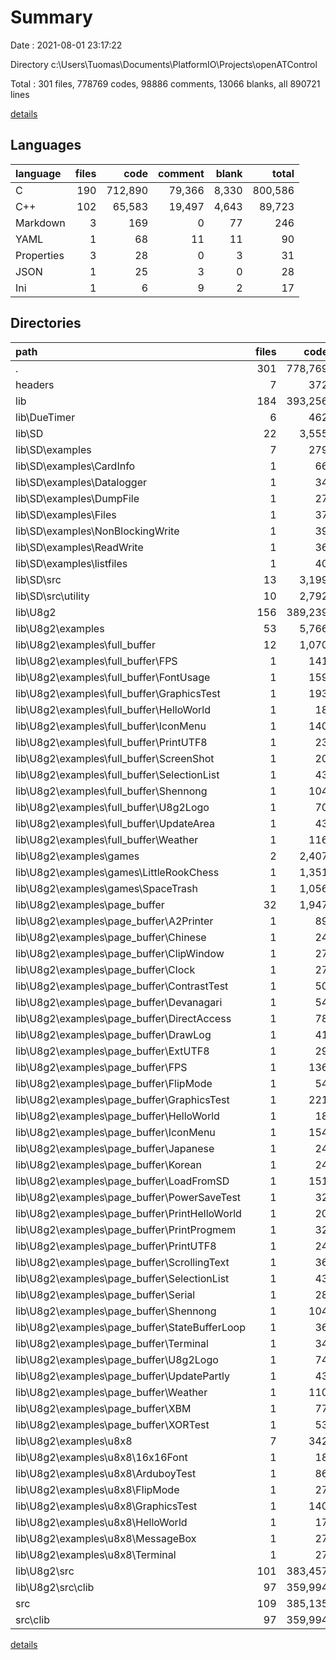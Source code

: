 # Summary

Date : 2021-08-01 23:17:22

Directory c:\Users\Tuomas\Documents\PlatformIO\Projects\openATControl

Total : 301 files,  778769 codes, 98886 comments, 13066 blanks, all 890721 lines

[details](details.md)

## Languages
| language | files | code | comment | blank | total |
| :--- | ---: | ---: | ---: | ---: | ---: |
| C | 190 | 712,890 | 79,366 | 8,330 | 800,586 |
| C++ | 102 | 65,583 | 19,497 | 4,643 | 89,723 |
| Markdown | 3 | 169 | 0 | 77 | 246 |
| YAML | 1 | 68 | 11 | 11 | 90 |
| Properties | 3 | 28 | 0 | 3 | 31 |
| JSON | 1 | 25 | 3 | 0 | 28 |
| Ini | 1 | 6 | 9 | 2 | 17 |

## Directories
| path | files | code | comment | blank | total |
| :--- | ---: | ---: | ---: | ---: | ---: |
| . | 301 | 778,769 | 98,886 | 13,066 | 890,721 |
| headers | 7 | 372 | 7 | 119 | 498 |
| lib | 184 | 393,256 | 57,905 | 7,591 | 458,752 |
| lib\DueTimer | 6 | 462 | 106 | 145 | 713 |
| lib\SD | 22 | 3,555 | 2,574 | 547 | 6,676 |
| lib\SD\examples | 7 | 279 | 211 | 107 | 597 |
| lib\SD\examples\CardInfo | 1 | 66 | 35 | 16 | 117 |
| lib\SD\examples\Datalogger | 1 | 34 | 31 | 20 | 85 |
| lib\SD\examples\DumpFile | 1 | 27 | 28 | 11 | 66 |
| lib\SD\examples\Files | 1 | 37 | 24 | 15 | 76 |
| lib\SD\examples\NonBlockingWrite | 1 | 39 | 36 | 17 | 92 |
| lib\SD\examples\ReadWrite | 1 | 36 | 30 | 14 | 80 |
| lib\SD\examples\listfiles | 1 | 40 | 27 | 14 | 81 |
| lib\SD\src | 13 | 3,199 | 2,352 | 428 | 5,979 |
| lib\SD\src\utility | 10 | 2,792 | 1,981 | 260 | 5,033 |
| lib\U8g2 | 156 | 389,239 | 55,225 | 6,899 | 451,363 |
| lib\U8g2\examples | 53 | 5,766 | 14,431 | 1,862 | 22,059 |
| lib\U8g2\examples\full_buffer | 12 | 1,070 | 3,373 | 357 | 4,800 |
| lib\U8g2\examples\full_buffer\FPS | 1 | 141 | 403 | 40 | 584 |
| lib\U8g2\examples\full_buffer\FontUsage | 1 | 159 | 306 | 49 | 514 |
| lib\U8g2\examples\full_buffer\GraphicsTest | 1 | 193 | 254 | 37 | 484 |
| lib\U8g2\examples\full_buffer\HelloWorld | 1 | 18 | 251 | 11 | 280 |
| lib\U8g2\examples\full_buffer\IconMenu | 1 | 140 | 268 | 32 | 440 |
| lib\U8g2\examples\full_buffer\PrintUTF8 | 1 | 23 | 253 | 16 | 292 |
| lib\U8g2\examples\full_buffer\ScreenShot | 1 | 20 | 256 | 13 | 289 |
| lib\U8g2\examples\full_buffer\SelectionList | 1 | 43 | 259 | 23 | 325 |
| lib\U8g2\examples\full_buffer\Shennong | 1 | 104 | 333 | 47 | 484 |
| lib\U8g2\examples\full_buffer\U8g2Logo | 1 | 70 | 253 | 24 | 347 |
| lib\U8g2\examples\full_buffer\UpdateArea | 1 | 43 | 257 | 23 | 323 |
| lib\U8g2\examples\full_buffer\Weather | 1 | 116 | 280 | 42 | 438 |
| lib\U8g2\examples\games | 2 | 2,407 | 1,107 | 549 | 4,063 |
| lib\U8g2\examples\games\LittleRookChess | 1 | 1,351 | 635 | 362 | 2,348 |
| lib\U8g2\examples\games\SpaceTrash | 1 | 1,056 | 472 | 187 | 1,715 |
| lib\U8g2\examples\page_buffer | 32 | 1,947 | 8,598 | 836 | 11,381 |
| lib\U8g2\examples\page_buffer\A2Printer | 1 | 89 | 47 | 32 | 168 |
| lib\U8g2\examples\page_buffer\Chinese | 1 | 24 | 255 | 13 | 292 |
| lib\U8g2\examples\page_buffer\ClipWindow | 1 | 27 | 270 | 25 | 322 |
| lib\U8g2\examples\page_buffer\Clock | 1 | 27 | 271 | 20 | 318 |
| lib\U8g2\examples\page_buffer\ContrastTest | 1 | 50 | 260 | 23 | 333 |
| lib\U8g2\examples\page_buffer\Devanagari | 1 | 54 | 294 | 27 | 375 |
| lib\U8g2\examples\page_buffer\DirectAccess | 1 | 78 | 278 | 35 | 391 |
| lib\U8g2\examples\page_buffer\DrawLog | 1 | 41 | 271 | 28 | 340 |
| lib\U8g2\examples\page_buffer\ExtUTF8 | 1 | 29 | 262 | 21 | 312 |
| lib\U8g2\examples\page_buffer\FPS | 1 | 136 | 495 | 44 | 675 |
| lib\U8g2\examples\page_buffer\FlipMode | 1 | 54 | 247 | 23 | 324 |
| lib\U8g2\examples\page_buffer\GraphicsTest | 1 | 221 | 262 | 47 | 530 |
| lib\U8g2\examples\page_buffer\HelloWorld | 1 | 18 | 287 | 20 | 325 |
| lib\U8g2\examples\page_buffer\IconMenu | 1 | 154 | 267 | 33 | 454 |
| lib\U8g2\examples\page_buffer\Japanese | 1 | 24 | 253 | 13 | 290 |
| lib\U8g2\examples\page_buffer\Korean | 1 | 24 | 253 | 13 | 290 |
| lib\U8g2\examples\page_buffer\LoadFromSD | 1 | 151 | 270 | 26 | 447 |
| lib\U8g2\examples\page_buffer\PowerSaveTest | 1 | 32 | 247 | 14 | 293 |
| lib\U8g2\examples\page_buffer\PrintHelloWorld | 1 | 20 | 253 | 13 | 286 |
| lib\U8g2\examples\page_buffer\PrintProgmem | 1 | 32 | 256 | 19 | 307 |
| lib\U8g2\examples\page_buffer\PrintUTF8 | 1 | 24 | 255 | 13 | 292 |
| lib\U8g2\examples\page_buffer\ScrollingText | 1 | 36 | 270 | 31 | 337 |
| lib\U8g2\examples\page_buffer\SelectionList | 1 | 43 | 253 | 24 | 320 |
| lib\U8g2\examples\page_buffer\Serial | 1 | 28 | 272 | 23 | 323 |
| lib\U8g2\examples\page_buffer\Shennong | 1 | 104 | 333 | 49 | 486 |
| lib\U8g2\examples\page_buffer\StateBufferLoop | 1 | 36 | 284 | 29 | 349 |
| lib\U8g2\examples\page_buffer\Terminal | 1 | 34 | 270 | 26 | 330 |
| lib\U8g2\examples\page_buffer\U8g2Logo | 1 | 74 | 269 | 34 | 377 |
| lib\U8g2\examples\page_buffer\UpdatePartly | 1 | 43 | 278 | 34 | 355 |
| lib\U8g2\examples\page_buffer\Weather | 1 | 110 | 281 | 35 | 426 |
| lib\U8g2\examples\page_buffer\XBM | 1 | 77 | 269 | 23 | 369 |
| lib\U8g2\examples\page_buffer\XORTest | 1 | 53 | 266 | 26 | 345 |
| lib\U8g2\examples\u8x8 | 7 | 342 | 1,353 | 120 | 1,815 |
| lib\U8g2\examples\u8x8\16x16Font | 1 | 18 | 220 | 15 | 253 |
| lib\U8g2\examples\u8x8\ArduboyTest | 1 | 86 | 38 | 17 | 141 |
| lib\U8g2\examples\u8x8\FlipMode | 1 | 27 | 215 | 14 | 256 |
| lib\U8g2\examples\u8x8\GraphicsTest | 1 | 140 | 222 | 30 | 392 |
| lib\U8g2\examples\u8x8\HelloWorld | 1 | 17 | 219 | 14 | 250 |
| lib\U8g2\examples\u8x8\MessageBox | 1 | 27 | 217 | 11 | 255 |
| lib\U8g2\examples\u8x8\Terminal | 1 | 27 | 222 | 19 | 268 |
| lib\U8g2\src | 101 | 383,457 | 40,794 | 5,029 | 429,280 |
| lib\U8g2\src\clib | 97 | 359,994 | 40,273 | 4,517 | 404,784 |
| src | 109 | 385,135 | 40,965 | 5,354 | 431,454 |
| src\clib | 97 | 359,994 | 40,273 | 4,517 | 404,784 |

[details](details.md)